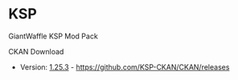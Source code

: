 # KSP
GiantWaffle KSP Mod Pack

CKAN Download
- Version: [1.25.3](https://github.com/KSP-CKAN/CKAN/releases/tag/v1.25.3) - https://github.com/KSP-CKAN/CKAN/releases
